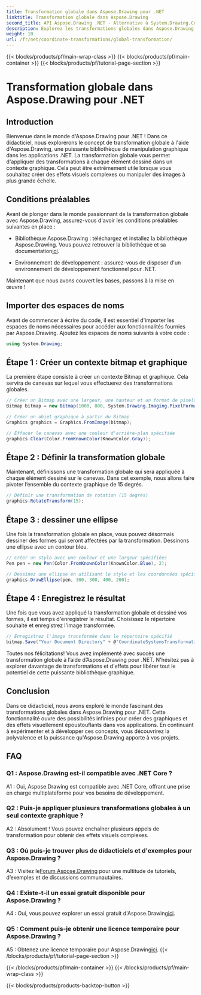 ```yaml
---
title: Transformation globale dans Aspose.Drawing pour .NET
linktitle: Transformation globale dans Aspose.Drawing
second_title: API Aspose.Drawing .NET - Alternative à System.Drawing.Common
description: Explorez les transformations globales dans Aspose.Drawing pour .NET, en créant facilement des graphiques époustouflants. Suivez notre guide étape par étape pour une expérience fluide.
weight: 10
url: /fr/net/coordinate-transformations/global-transformation/
---
```


{{< blocks/products/pf/main-wrap-class >}}
{{< blocks/products/pf/main-container >}}
{{< blocks/products/pf/tutorial-page-section >}}

# Transformation globale dans Aspose.Drawing pour .NET

## Introduction

Bienvenue dans le monde d'Aspose.Drawing pour .NET ! Dans ce didacticiel, nous explorerons le concept de transformation globale à l'aide d'Aspose.Drawing, une puissante bibliothèque de manipulation graphique dans les applications .NET. La transformation globale vous permet d'appliquer des transformations à chaque élément dessiné dans un contexte graphique. Cela peut être extrêmement utile lorsque vous souhaitez créer des effets visuels complexes ou manipuler des images à plus grande échelle.

## Conditions préalables

Avant de plonger dans le monde passionnant de la transformation globale avec Aspose.Drawing, assurez-vous d'avoir les conditions préalables suivantes en place :

-  Bibliothèque Aspose.Drawing : téléchargez et installez la bibliothèque Aspose.Drawing. Vous pouvez retrouver la bibliothèque et sa documentation[ici](https://reference.aspose.com/drawing/net/).

- Environnement de développement : assurez-vous de disposer d'un environnement de développement fonctionnel pour .NET.

Maintenant que nous avons couvert les bases, passons à la mise en œuvre !

## Importer des espaces de noms

Avant de commencer à écrire du code, il est essentiel d'importer les espaces de noms nécessaires pour accéder aux fonctionnalités fournies par Aspose.Drawing. Ajoutez les espaces de noms suivants à votre code :

```csharp
using System.Drawing;
```

## Étape 1 : Créer un contexte bitmap et graphique

La première étape consiste à créer un contexte Bitmap et graphique. Cela servira de canevas sur lequel vous effectuerez des transformations globales.

```csharp
// Créer un Bitmap avec une largeur, une hauteur et un format de pixels spécifiés
Bitmap bitmap = new Bitmap(1000, 800, System.Drawing.Imaging.PixelFormat.Format32bppPArgb);

// Créer un objet graphique à partir du Bitmap
Graphics graphics = Graphics.FromImage(bitmap);

// Effacer le canevas avec une couleur d'arrière-plan spécifiée
graphics.Clear(Color.FromKnownColor(KnownColor.Gray));
```

## Étape 2 : Définir la transformation globale

Maintenant, définissons une transformation globale qui sera appliquée à chaque élément dessiné sur le canevas. Dans cet exemple, nous allons faire pivoter l’ensemble du contexte graphique de 15 degrés.

```csharp
// Définir une transformation de rotation (15 degrés)
graphics.RotateTransform(15);
```

## Étape 3 : dessiner une ellipse

Une fois la transformation globale en place, vous pouvez désormais dessiner des formes qui seront affectées par la transformation. Dessinons une ellipse avec un contour bleu.

```csharp
// Créer un stylo avec une couleur et une largeur spécifiées
Pen pen = new Pen(Color.FromKnownColor(KnownColor.Blue), 2);

// Dessinez une ellipse en utilisant le stylo et les coordonnées spécifiés
graphics.DrawEllipse(pen, 300, 300, 400, 200);
```

## Étape 4 : Enregistrez le résultat

Une fois que vous avez appliqué la transformation globale et dessiné vos formes, il est temps d'enregistrer le résultat. Choisissez le répertoire souhaité et enregistrez l'image transformée.

```csharp
// Enregistrez l'image transformée dans le répertoire spécifié
bitmap.Save("Your Document Directory" + @"CoordinateSystemsTransformations\GlobalTransformation_out.png");
```

Toutes nos félicitations! Vous avez implémenté avec succès une transformation globale à l’aide d’Aspose.Drawing pour .NET. N'hésitez pas à explorer davantage de transformations et d'effets pour libérer tout le potentiel de cette puissante bibliothèque graphique.

## Conclusion

Dans ce didacticiel, nous avons exploré le monde fascinant des transformations globales dans Aspose.Drawing pour .NET. Cette fonctionnalité ouvre des possibilités infinies pour créer des graphiques et des effets visuellement époustouflants dans vos applications. En continuant à expérimenter et à développer ces concepts, vous découvrirez la polyvalence et la puissance qu'Aspose.Drawing apporte à vos projets.

## FAQ

### Q1 : Aspose.Drawing est-il compatible avec .NET Core ?

A1 : Oui, Aspose.Drawing est compatible avec .NET Core, offrant une prise en charge multiplateforme pour vos besoins de développement.

### Q2 : Puis-je appliquer plusieurs transformations globales à un seul contexte graphique ?

A2 : Absolument ! Vous pouvez enchaîner plusieurs appels de transformation pour obtenir des effets visuels complexes.

### Q3 : Où puis-je trouver plus de didacticiels et d'exemples pour Aspose.Drawing ?

 A3 : Visitez le[Forum Aspose.Drawing](https://forum.aspose.com/c/diagram/17) pour une multitude de tutoriels, d’exemples et de discussions communautaires.

### Q4 : Existe-t-il un essai gratuit disponible pour Aspose.Drawing ?

A4 : Oui, vous pouvez explorer un essai gratuit d'Aspose.Drawing[ici](https://releases.aspose.com/).

### Q5 : Comment puis-je obtenir une licence temporaire pour Aspose.Drawing ?

 A5 : Obtenez une licence temporaire pour Aspose.Drawing[ici](https://purchase.aspose.com/temporary-license/).
{{< /blocks/products/pf/tutorial-page-section >}}

{{< /blocks/products/pf/main-container >}}
{{< /blocks/products/pf/main-wrap-class >}}

{{< blocks/products/products-backtop-button >}}
